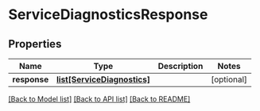 # ServiceDiagnosticsResponse

## Properties
Name | Type | Description | Notes
------------ | ------------- | ------------- | -------------
**response** | [**list[ServiceDiagnostics]**](ServiceDiagnostics.md) |  | [optional] 

[[Back to Model list]](../README.md#documentation-for-models) [[Back to API list]](../README.md#documentation-for-api-endpoints) [[Back to README]](../README.md)

